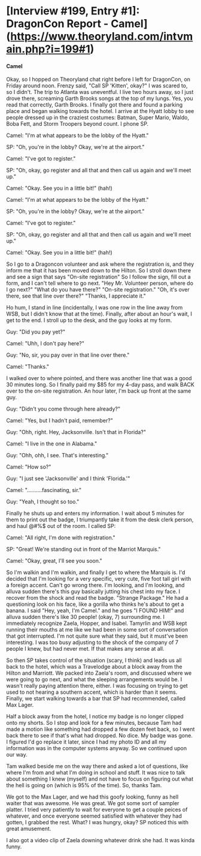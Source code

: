 # [Interview #199, Entry #1]: DragonCon Report - Camel](https://www.theoryland.com/intvmain.php?i=199#1)

#### Camel

Okay, so I hopped on Theoryland chat right before I left for DragonCon, on Friday around noon. Frenzy said, "Call SP 'Kitten', okay?" I was scared to, so I didn't. The trip to Atlanta was uneventful. I live two hours away, so I just drove there, screaming Garth Brooks songs at the top of my lungs. Yes, you read that correctly, Garth Brooks. I finally got there and found a parking place and began walking towards the hotel. I arrive at the Hyatt lobby to see people dressed up in the craziest costumes: Batman, Super Mario, Waldo, Boba Fett, and Storm Troopers beyond count. I phone SP.

Camel: "I'm at what appears to be the lobby of the Hyatt."
  
SP: "Oh, you're in the lobby? Okay, we're at the airport."
  
Camel: "I've got to register."
  
SP: "Oh, okay, go register and all that and then call us again and we'll meet up."
  
Camel: "Okay. See you in a little bit!" (hah!)
  
Camel: "I'm at what appears to be the lobby of the Hyatt."
  
SP: "Oh, you're in the lobby? Okay, we're at the airport."
  
Camel: "I've got to register."
  
SP: "Oh, okay, go register and all that and then call us again and we'll meet up."
  
Camel: "Okay. See you in a little bit!" (hah!)
  

So I go to a Dragoncon volunteer and ask where the registration is, and they inform me that it has been moved down to the Hilton. So I stroll down there and see a sign that says "On-site registration" So I follow the sign, fill out a form, and I can't tell where to go next. "Hey Mr. Volunteer person, where do I go next?" "What do you have there?" "On-site registration." "Oh, it's over there, see that line over there?" "Thanks, I appreciate it."

Ho hum, I stand in line (incidentally, I was one row in the line away from WSB, but I didn't know that at the time). Finally, after about an hour's wait, I get to the end. I stroll up to the desk, and the guy looks at my form.

Guy: "Did you pay yet?"
  
Camel: "Uhh, I don't pay here?"
  
Guy: "No, sir, you pay over in that line over there."
  
Camel: "Thanks."
  

I walked over to where pointed, and there was another line that was a good 30 minutes long. So I finally paid my $85 for my 4-day pass, and walk BACK over to the on-site registration. An hour later, I'm back up front at the same guy.

Guy: "Didn't you come through here already?"
  
Camel: "Yes, but I hadn't paid, remember?"
  
Guy: "Ohh, right. Hey, Jacksonville. Isn't that in Florida?"
  
Camel: "I live in the one in Alabama."
  
Guy: "Ohh, ohh, I see. That's interesting."
  
Camel: "How so?"
  
Guy: "I just see 'Jacksonville' and I think 'Florida.'"
  
Camel: "..........fascinating, sir."
  
Guy: "Yeah, I thought so too."
  

Finally he shuts up and enters my information. I wait about 5 minutes for them to print out the badge, I triumpantly take it from the desk clerk person, and haul @#%$ out of the room. I called SP:

Camel: "All right, I'm done with registration."
  
SP: "Great! We're standing out in front of the Marriot Marquis."
  
Camel: "Okay, great, I'll see you soon."

So I'm walkin and I'm walkin, and finally I get to where the Marquis is. I'd decided that I'm looking for a very specific, very cute, five foot tall girl with a foreign accent. Can't go wrong there. I'm looking, and I'm looking, and alluva sudden there's this guy basically jutting his chest into my face. I recover from the shock and read the badge. "Strange Package." He had a questioning look on his face, like a gorilla who thinks he's about to get a banana. I said "Hey, yeah, I'm Camel." and he goes "I FOUND HIM!" and alluva sudden there's like 30 people! (okay, 7) surrounding me. I immediately recognize Zaela, Hopper, and Isabel. Tamyrlin and WSB kept running their mouths at me like we had been in some sort of conversation that got interrupted. I'm not quite sure what they said, but it must've been interesting. I was too busy adjusting to the shock of the company of 7 people I knew, but had never met. If that makes any sense at all.

So then SP takes control of the situation (scary, I think) and leads us all back to the hotel, which was a Travelodge about a block away from the Hilton and Marriott. We packed into Zaela's room, and discussed where we were going to go next, and what the sleeping arrangements would be. I wasn't really paying attention there, either. I was focusing on trying to get used to not hearing a southern accent, which is harder than it seems. Finally, we start walking towards a bar that SP had recommended, called Max Lager.

Half a block away from the hotel, I notice my badge is no longer clipped onto my shorts. So I stop and look for a few minutes, because Tam had made a motion like something had dropped a few dozen feet back, so I went back there to see if that's what had dropped. No dice. My badge was gone. I figured I'd go replace it later, since I had my photo ID and all my information was in the computer systems anyway. So we continued upon our way.

Tam walked beside me on the way there and asked a lot of questions, like where I'm from and what I'm doing in school and stuff. It was nice to talk about something I knew (myself) and not have to focus on figuring out what the hell is going on (which is 95% of the time). So, thanks Tam.

We got to the Max Lager, and we had this goofy looking, funny as hell waiter that was awesome. He was great. We got some sort of sampler platter. I tried very patiently to wait for everyone to get a couple peices of whatever, and once everyone seemed satisfied with whatever they had gotten, I grabbed the rest. What? I was hungry, okay? SP noticed this with great amusement.

I also got a video clip of Zaela downing whatever drink she had. It was kinda funny.

